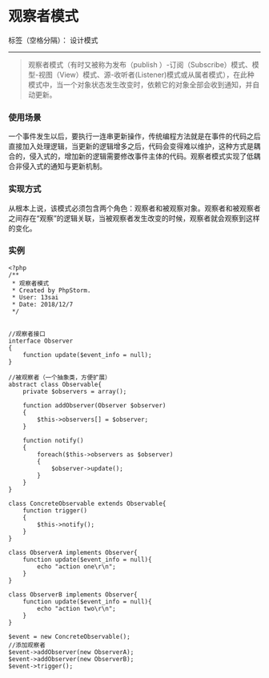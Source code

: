 ﻿# 观察者模式

标签（空格分隔）： 设计模式

---

> 观察者模式（有时又被称为发布（publish ）-订阅（Subscribe）模式、模型-视图（View）模式、源-收听者(Listener)模式或从属者模式），在此种模式中，当一个对象状态发生改变时，依赖它的对象全部会收到通知，并自动更新。

### 使用场景

一个事件发生以后，要执行一连串更新操作，传统编程方法就是在事件的代码之后直接加入处理逻辑，当更新的逻辑增多之后，代码会变得难以维护，这种方式是耦合的，侵入式的，增加新的逻辑需要修改事件主体的代码。观察者模式实现了低耦合非侵入式的通知与更新机制。


### 实现方式

从根本上说，该模式必须包含两个角色：观察者和被观察对象。观察者和被观察者之间存在“观察”的逻辑关联，当被观察者发生改变的时候，观察者就会观察到这样的变化。

### 实例

```
<?php
/**
 * 观察者模式
 * Created by PhpStorm.
 * User: 13sai
 * Date: 2018/12/7
 */


//观察者接口
interface Observer
{
    function update($event_info = null);
}

//被观察者（一个抽象类，方便扩展）
abstract class Observable{
    private $observers = array();

    function addObserver(Observer $observer)
    {
        $this->observers[] = $observer;
    }

    function notify()
    {
        foreach($this->observers as $observer)
        {
            $observer->update();
        }
    }
}

class ConcreteObservable extends Observable{
    function trigger()
    {
        $this->notify();
    }
}

class ObserverA implements Observer{
    function update($event_info = null){
        echo "action one\r\n";
    }
}

class ObserverB implements Observer{
    function update($event_info = null){
        echo "action two\r\n";
    }
}

$event = new ConcreteObservable();
//添加观察者
$event->addObserver(new ObserverA);
$event->addObserver(new ObserverB);
$event->trigger();
```





